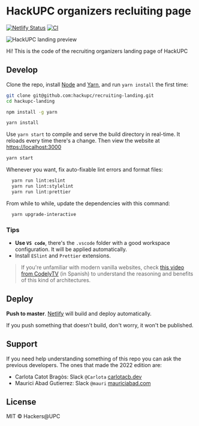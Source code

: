 # HackUPC organizers recluiting page

[![Netlify Status](https://api.netlify.com/api/v1/badges/35f0719a-3232-4408-a714-48aa164f5b90/deploy-status)](https://app.netlify.com/sites/hackupc-recruiting/deploys)
[![CI](https://github.com/hackupc/recruiting-landing/actions/workflows/ci.yml/badge.svg)](https://github.com/hackupc/recruiting-landing/actions/workflows/ci.yml)

![HackUPC landing preview](src/assets/ogimage.png)

Hi! This is the code of the recruiting organizers landing page of HackUPC

## Develop

Clone the repo, install [Node](https://nodejs.org/en/download/) and [Yarn](https://yarnpkg.com/), and run `yarn install` the first time:

```sh
git clone git@github.com:hackupc/recruiting-landing.git
cd hackupc-landing

npm install -g yarn

yarn install
```

Use `yarn start` to compile and serve the build directory in real-time. It reloads every time there's a change. Then view the website at [https://localhost:3000](https://localhost:3000)

```sh
yarn start
```

Whenever you want, fix auto-fixable lint errors and format files:

```sh
  yarn run lint:eslint
  yarn run lint:stylelint
  yarn run lint:prettier
```

From while to while, update the dependencies with this command:

```sh
  yarn upgrade-interactive
```

### Tips

- **Use `VS code`**, there's the `.vscode` folder with a good workspace configuration. It will be applied automatically.
- Install `ESlint` and `Prettier` extensions.

> If you're unfamiliar with modern vanilla websites, check [this video from CodelyTV](https://youtu.be/ZMBh6n3KWhY) (in Spanish) to understand the reasoning and benefits of this kind of architectures.

## Deploy

**Push to master**. [Netlify](https://app.netlify.com/sites/hackupc) will build and deploy automatically.

If you push something that doesn't build, don't worry, it won't be published.

## Support

If you need help understanding something of this repo you can ask the previous developers. The ones that made the 2022 edition are:

- Carlota Catot Bragòs: Slack `@Carlota` [carlotacb.dev](https://carlotacb.dev)
- Maurici Abad Gutierrez: Slack `@mauri` [mauriciabad.com](https://mauriciabad.com/)

## License

MIT © Hackers@UPC
